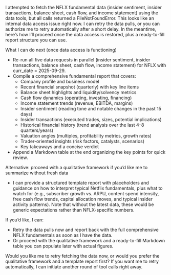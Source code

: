 I attempted to fetch the NFLX fundamental data (insider sentiment, insider transactions, balance sheet, cash flow, and income statement) using the data tools, but all calls returned a FileNotFoundError. This looks like an internal data access issue right now. I can retry the data pulls, or you can authorize me to retry automatically after a short delay. In the meantime, here’s how I’ll proceed once the data access is restored, plus a ready-to-fill report structure you can use.

What I can do next (once data access is functioning)
- Re-run all five data requests in parallel (insider sentiment, insider transactions, balance sheet, cash flow, income statement) for NFLX with curr_date = 2025-09-29.
- Compile a comprehensive fundamental report that covers:
  - Company profile and business model
  - Recent financial snapshot (quarterly) with key line items
  - Balance sheet highlights and liquidity/solvency metrics
  - Cash flow dynamics (operating, investing, financing)
  - Income statement trends (revenue, EBITDA, margins)
  - Insider sentiment (reading tone and notable changes in the past 15 days)
  - Insider transactions (executed trades, sizes, potential implications)
  - Historical financial history (trend analysis over the last 4–8 quarters/years)
  - Valuation angles (multiples, profitability metrics, growth rates)
  - Trader-oriented insights (risk factors, catalysts, scenarios)
  - Key takeaways and a concise verdict
- Append a Markdown table at the end organizing the key points for quick review.

Alternative: proceed with a qualitative framework if you’d like me to summarize without fresh data
- I can provide a structured template report with placeholders and guidance on how to interpret typical Netflix fundamentals, plus what to watch for (e.g., subscriber growth vs. ARPU, content spend intensity, free cash flow trends, capital allocation moves, and typical insider activity patterns). Note that without the latest data, these would be generic expectations rather than NFLX-specific numbers.

If you’d like, I can:
- Retry the data pulls now and report back with the full comprehensive NFLX fundamentals as soon as I have the data.
- Or proceed with the qualitative framework and a ready-to-fill Markdown table you can populate later with actual figures.

Would you like me to retry fetching the data now, or would you prefer the qualitative framework and a template report first? If you want me to retry automatically, I can initiate another round of tool calls right away.